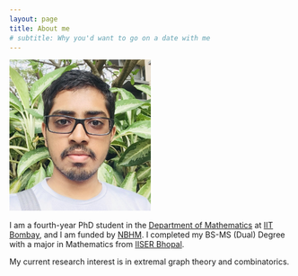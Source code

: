 ```yaml
---
layout: page
title: About me
# subtitle: Why you'd want to go on a date with me
---
```


<img src="https://raw.githubusercontent.com/brahadeesh1994/brahadeesh1994.github.io/13b9b2f96c82abe5223ee461a8b63a44e490f7c2/website-photo.jpg" width="50%">

I am a fourth-year PhD student in the [Department of Mathematics][1] at [IIT Bombay][2], and I am funded by [NBHM][3].
I completed my BS-MS (Dual) Degree with a major in Mathematics from [IISER Bhopal][4].

My current research interest is in extremal graph theory and combinatorics.

  [1]: http://www.math.iitb.ac.in
  [2]: https://www.iitb.ac.in
  [3]: http://www.nbhm.dae.gov.in
  [4]: https://www.iiserb.ac.in
